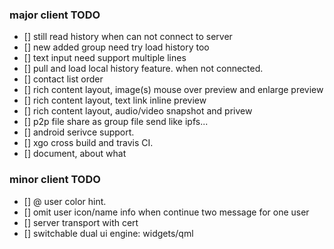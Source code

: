 ### major client TODO
* [] still read history when can not connect to server
* [] new added group need try load history too
* [] text input need support multiple lines
* [] pull and load local history feature. when not connected.
* [] contact list order
* [] rich content layout, image(s) mouse over preview and enlarge preview
* [] rich content layout, text link inline preview
* [] rich content layout, audio/video snapshot and privew
* [] p2p file share as group file send like ipfs...
* [] android serivce support.
* [] xgo cross build and travis CI.
* [] document, about what

### minor client TODO
* [] @ user color hint.
* [] omit user icon/name info when continue two message for one user
* [] server transport with cert
* [] switchable dual ui engine: widgets/qml

